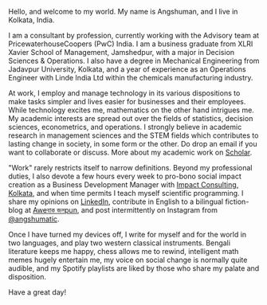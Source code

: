 Hello, and welcome to my world. My name is Angshuman, and I live in Kolkata, India.

I am a consultant by profession, currently working with the Advisory team at PricewaterhouseCoopers (PwC) India. I am a business graduate from XLRI Xavier School of Management, Jamshedpur, with a major in Decision Sciences & Operations. I also have a degree in Mechanical Engineering from Jadavpur University, Kolkata, and a year of experience as an Operations Engineer with Linde India Ltd within the chemicals manufacturing industry.

At work, I employ and manage technology in its various dispositions to make tasks simpler and lives easier for businesses and their employees. While technology excites me, mathematics on the other hand intrigues me. My academic interests are spread out over the fields of statistics, decision sciences, econometrics, and operations. I strongly believe in academic research in management sciences and the STEM fields which contributes to lasting change in society, in some form or the other. Do drop an email if you want to collaborate or discuss. More about my academic work on [Scholar](https://scholar.google.com/citations?user=n_LYBhEAAAAJ).

"Work" rarely restricts itself to narrow definitions. Beyond my professional duties, I also devote a few hours every week to pro-bono social impact creation as a Business Development Manager with [Impact Consulting, Kolkata](https://www.linkedin.com/company/ic-kolkata/), and when time permits I teach myself scientific programming. I share my opinions on [LinkedIn](https://www.linkedin.com/in/angshumanpal11/), contribute in English to a bilingual fiction-blog at [Aweবাক জলpun](https://awebaakjolpun.wordpress.com/), and post intermittently on Instagram from [@angshumatic](https://www.instagram.com/angshumatic/).

Once I have turned my devices off, I write for myself and for the world in two languages, and play two western classical instruments. Bengali literature keeps me happy, chess allows me to rewind, intelligent math memes hugely entertain me, my voice on social change is normally quite audible, and my Spotify playlists are liked by those who share my palate and disposition.

Have a great day!
